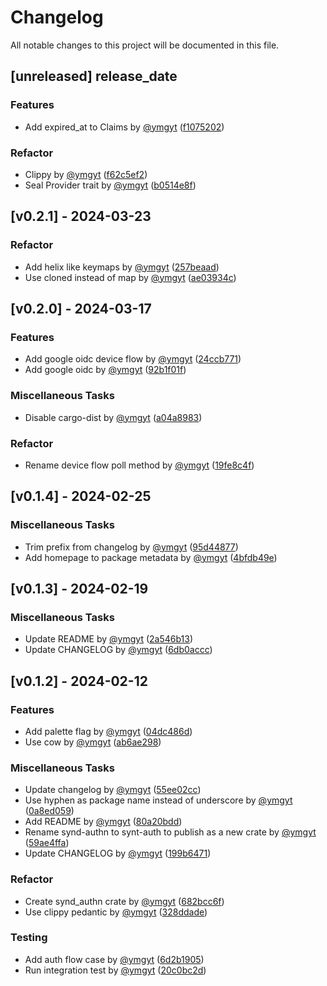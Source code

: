 # Changelog

All notable changes to this project will be documented in this file.

## [unreleased] __release_date__

### Features

- Add expired_at to Claims by [@ymgyt](https://github.com/ymgyt) ([f1075202](https://github.com/ymgyt/syndicationd/commit/f10752025fd13903cc1bdcefd489fcf71d681f80))

### Refactor

- Clippy by [@ymgyt](https://github.com/ymgyt) ([f62c5ef2](https://github.com/ymgyt/syndicationd/commit/f62c5ef2b93cd129ca844ef43492acb7c3b9786d))
- Seal Provider trait by [@ymgyt](https://github.com/ymgyt) ([b0514e8f](https://github.com/ymgyt/syndicationd/commit/b0514e8f934682ecb77ae87603bcd278b4a5ce0b))

## [v0.2.1] - 2024-03-23

### Refactor

- Add helix like keymaps by [@ymgyt](https://github.com/ymgyt) ([257beaad](https://github.com/ymgyt/syndicationd/commit/257beaad941844b931140d8b967812cf41ce2e22))
- Use cloned instead of map by [@ymgyt](https://github.com/ymgyt) ([ae03934c](https://github.com/ymgyt/syndicationd/commit/ae03934c155b370ac3bc6f538787c7ea972d7b6f))

## [v0.2.0] - 2024-03-17

### Features

- Add google oidc device flow by [@ymgyt](https://github.com/ymgyt) ([24ccb771](https://github.com/ymgyt/syndicationd/commit/24ccb7711a3ef274671e49ad459cec48e66664fd))
- Add google oidc by [@ymgyt](https://github.com/ymgyt) ([92b1f01f](https://github.com/ymgyt/syndicationd/commit/92b1f01f5786a98ae7f35d9b3ea997aa7e3cccba))

### Miscellaneous Tasks

- Disable cargo-dist by [@ymgyt](https://github.com/ymgyt) ([a04a8983](https://github.com/ymgyt/syndicationd/commit/a04a89839d6d3000799c648361b7a3f5db60ede9))

### Refactor

- Rename device flow poll method by [@ymgyt](https://github.com/ymgyt) ([19fe8c4f](https://github.com/ymgyt/syndicationd/commit/19fe8c4fbce84cc8dab6678d38653fa304bd26ff))

## [v0.1.4] - 2024-02-25

### Miscellaneous Tasks

- Trim prefix from changelog by [@ymgyt](https://github.com/ymgyt) ([95d44877](https://github.com/ymgyt/syndicationd/commit/95d448773ec7ab009fbece0928854364679b6f2c))
- Add homepage to package metadata by [@ymgyt](https://github.com/ymgyt) ([4bfdb49e](https://github.com/ymgyt/syndicationd/commit/4bfdb49e317e18ff6345ce1b8e8071f0497a1a5f))

## [v0.1.3] - 2024-02-19

### Miscellaneous Tasks

- Update README by [@ymgyt](https://github.com/ymgyt) ([2a546b13](https://github.com/ymgyt/syndicationd/commit/2a546b136dfa4284168025e1a909ac0c81a630bd))
- Update CHANGELOG by [@ymgyt](https://github.com/ymgyt) ([6db0accc](https://github.com/ymgyt/syndicationd/commit/6db0accc0333a97ed07ba1b653f0fed71c4da7f5))

## [v0.1.2] - 2024-02-12

### Features

- Add palette flag by [@ymgyt](https://github.com/ymgyt) ([04dc486d](https://github.com/ymgyt/syndicationd/commit/04dc486d0ab3043e021e164e70f5fe081e3c464d))
- Use cow by [@ymgyt](https://github.com/ymgyt) ([ab6ae298](https://github.com/ymgyt/syndicationd/commit/ab6ae298abeda1d7d3c67939bc70f0d2269e8654))

### Miscellaneous Tasks

- Update changelog by [@ymgyt](https://github.com/ymgyt) ([55ee02cc](https://github.com/ymgyt/syndicationd/commit/55ee02cc2d1e6c31bada610ea0b6e00a7b035753))
- Use hyphen as package name instead of underscore by [@ymgyt](https://github.com/ymgyt) ([0a8ed059](https://github.com/ymgyt/syndicationd/commit/0a8ed05997790f9f05c932c92fa2b2b2d74065a9))
- Add README by [@ymgyt](https://github.com/ymgyt) ([80a20bdd](https://github.com/ymgyt/syndicationd/commit/80a20bddaaa8a20904a0d4bd92a6643f2c8fce03))
- Rename synd-authn to synt-auth to publish as a new crate by [@ymgyt](https://github.com/ymgyt) ([59ae4ffa](https://github.com/ymgyt/syndicationd/commit/59ae4ffa51f5323fa4a3aae5e30e950b15730519))
- Update CHANGELOG by [@ymgyt](https://github.com/ymgyt) ([199b6471](https://github.com/ymgyt/syndicationd/commit/199b6471f1c0097d662d3c1ee5ceb3e97b53d0c5))

### Refactor

- Create synd_authn crate by [@ymgyt](https://github.com/ymgyt) ([682bcc6f](https://github.com/ymgyt/syndicationd/commit/682bcc6ff3c035be566dea99d2487e0173537c8d))
- Use clippy pedantic by [@ymgyt](https://github.com/ymgyt) ([328ddade](https://github.com/ymgyt/syndicationd/commit/328ddadebbad5381271c5e84cce2d6888252e70c))

### Testing

- Add auth flow case by [@ymgyt](https://github.com/ymgyt) ([6d2b1905](https://github.com/ymgyt/syndicationd/commit/6d2b1905d9b06bd9ed670f210cd590f89405c37c))
- Run integration test by [@ymgyt](https://github.com/ymgyt) ([20c0bc2d](https://github.com/ymgyt/syndicationd/commit/20c0bc2d31a938d3103fafedba5a10b4a9bba9ae))

<!-- generated by git-cliff -->

